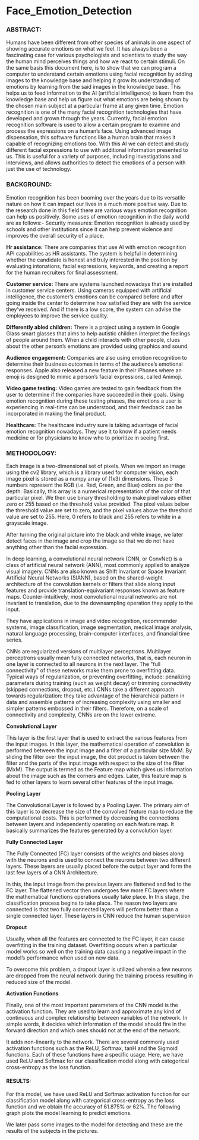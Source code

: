 # Face_Emotion_Detection

### ABSTRACT:

Humans have been different from other species of animals in one aspect of
showing accurate emotions on what we feel. It has always been a fascinating case
for various psychologists and scientists to study the way the human mind perceives
things and how we react to certain stimuli. On the same basis this document here,
is to show that we can program a computer to understand certain emotions using
facial recognition by adding images to the knowledge base and helping it grow its
understanding of emotions by learning from the said images in the knowledge
base. This helps us to feed information to the AI (artificial intelligence) to learn
from the knowledge base and help us figure out what emotions are being shown by
the chosen main subject at a particular frame at any given time. Emotion
recognition is one of the many facial recognition technologies that have developed
and grown through the years. Currently, facial emotion recognition software is
used to allow a certain program to examine and process the expressions on a
human’s face. Using advanced image dispensation, this software functions like a
human brain that makes it capable of recognizing emotions too. With this AI we
can detect and study different facial expressions to use with additional information
presented to us. This is useful for a variety of purposes, including investigations
and interviews, and allows authorities to detect the emotions of a person with just
the use of technology.


### BACKGROUND:

Emotion recognition has been booming over the years due to its versatile nature on
how it can impact our lives in a much more positive way. Due to the research done
in this field there are various ways emotion recognition can help us positively.
Some uses of emotion recognition in the daily world are as follows:-
Security measures: Emotion recognition is already used by schools and other
institutions since it can help prevent violence and improves the overall security of a
place.

<b>Hr assistance:</b> There are companies that use AI with emotion recognition API
capabilities as HR assistants. The system is helpful in determining whether the
candidate is honest and truly interested in the position by evaluating intonations,
facial expressions, keywords, and creating a report for the human recruiters for
final assessment.

<b>Customer service: </b> There are systems launched nowadays that are installed in
customer service centers. Using cameras equipped with artificial intelligence, the
customer’s emotions can be compared before and after going inside the center to
determine how satisfied they are with the service they’ve received. And if there is a
low score, the system can advise the employees to improve the service quality.

<b>Differently abled children:</b> There is a project using a system in Google Glass
smart glasses that aims to help autistic children interpret the feelings of people
around them. When a child interacts with other people, clues about the other
person’s emotions are provided using graphics and sound.

<b>Audience engagement:</b> Companies are also using emotion recognition to
determine their business outcomes in terms of the audience’s emotional responses.
Apple also released a new feature in their iPhones where an emoji is designed to
mimic a person’s facial expressions, called Animoji.

<b>Video game testing:</b> Video games are tested to gain feedback from the user to
determine if the companies have succeeded in their goals. Using emotion
recognition during these testing phases, the emotions a user is experiencing in
real-time can be understood, and their feedback can be incorporated in making the
final product.

<b>Healthcare:</b> The healthcare industry sure is taking advantage of facial emotion
recognition nowadays. They use it to know if a patient needs medicine or for
physicians to know who to prioritize in seeing first.


### METHODOLOGY:

Each image is a two-dimensional set of pixels. When we import an image using the
cv2 library, which is a library used for computer vision, each image pixel is
stored as a numpy array of (1x3) dimensions. These 3 numbers represent the RGB
(i.e. Red, Green, and Blue) colors as per the depth. Basically, this array is a
numerical representation of the color of that particular pixel. We then use binary
thresholding to make pixel values either zero or 255 based on the threshold
value provided. The pixel values below the threshold value are set to zero, and the
pixel values above the threshold value are set to 255. Here, 0 refers to black and
255 refers to white in a grayscale image.

After turning the original picture into the black and white image, we later detect
faces in the image and crop the image so that we do not have anything other than
the facial expression.

In deep learning, a convolutional neural network (CNN, or ConvNet) is a class of
artificial neural network (ANN), most commonly applied to analyze visual
imagery. CNNs are also known as Shift Invariant or Space Invariant Artificial
Neural Networks (SIANN), based on the shared-weight architecture of the
convolution kernels or filters that slide along input features and provide
translation-equivariant responses known as feature maps. Counter-intuitively, most
convolutional neural networks are not invariant to translation, due to the
downsampling operation they apply to the input.

They have applications in image and video recognition, recommender systems,
image classification, image segmentation, medical image analysis, natural
language processing, brain–computer interfaces, and financial time series.

CNNs are regularized versions of multilayer perceptrons. Multilayer perceptrons
usually mean fully connected networks, that is, each neuron in one layer is
connected to all neurons in the next layer. The "full connectivity" of these networks
make them prone to overfitting data. Typical ways of regularization, or preventing
overfitting, include: penalizing parameters during training (such as weight decay)
or trimming connectivity (skipped connections, dropout, etc.) CNNs take a
different approach towards regularization: they take advantage of the hierarchical
pattern in data and assemble patterns of increasing complexity using smaller and
simpler patterns embossed in their filters. Therefore, on a scale of connectivity and
complexity, CNNs are on the lower extreme.

<b>Convolutional Layer</b>

This layer is the first layer that is used to extract the various features from the input
images. In this layer, the mathematical operation of convolution is performed
between the input image and a filter of a particular size MxM. By sliding the filter
over the input image, the dot product is taken between the filter and the parts of the
input image with respect to the size of the filter (MxM).
The output is termed as the Feature map which gives us information about the
image such as the corners and edges. Later, this feature map is fed to other layers
to learn several other features of the input image.

<b>Pooling Layer</b>

The Convolutional Layer is followed by a Pooling Layer. The primary aim of this
layer is to decrease the size of the convolved feature map to reduce the
computational costs. This is performed by decreasing the connections between
layers and independently operating on each feature map. It basically summarizes the
features generated by a convolution layer.

<b>Fully Connected Layer</b>

The Fully Connected (FC) layer consists of the weights and biases along with the
neurons and is used to connect the neurons between two different layers. These
layers are usually placed before the output layer and form the last few layers of a
CNN Architecture.

In this, the input image from the previous layers are flattened and fed to the FC
layer. The flattened vector then undergoes few more FC layers where the
mathematical functions operations usually take place. In this stage, the
classification process begins to take place. The reason two layers are connected is
that two fully connected layers will perform better than a single connected layer.
These layers in CNN reduce the human supervision

<b>Dropout</b>

Usually, when all the features are connected to the FC layer, it can cause overfitting
in the training dataset. Overfitting occurs when a particular model works so well on
the training data causing a negative impact in the model’s performance when used
on new data.

To overcome this problem, a dropout layer is utilized wherein a few neurons are
dropped from the neural network during the training process resulting in reduced
size of the model.

<b>Activation Functions</b>

Finally, one of the most important parameters of the CNN model is the activation
function. They are used to learn and approximate any kind of continuous and
complex relationship between variables of the network. In simple words, it decides
which information of the model should fire in the forward direction and which
ones should not at the end of the network.

It adds non-linearity to the network. There are several commonly used activation
functions such as the ReLU, Softmax, tanH and the Sigmoid functions. Each of
these functions have a specific usage. Here, we have used ReLU and Softmax for
our classification model along with categorical cross-entropy as the loss function.

#### RESULTS:
For this model, we have used ReLU and Softmax activation function for our
classification model along with categorical cross-entropy as the loss function and
we obtain the accuracy of 61.875% or 62%. The following graph plots the model
learning to predict emotions.

We later pass some images to the model for detecting and these are the results of
the subjects in the pictures.
